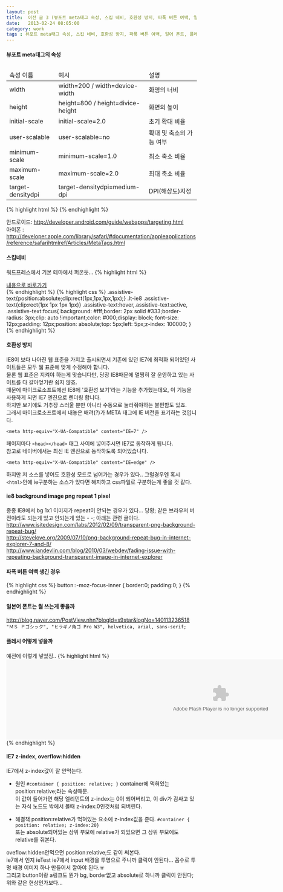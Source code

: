 ```yaml
---
layout: post
title:  이전 글 3 (뷰포트 meta태그 속성, 스킵 네비, 호환성 방지, 파폭 버튼 여백, 일어 폰트, 플레시, IE7 z-index)
date:   2013-02-24 08:05:00
category: work
tags : 뷰포트 meta태그 속성, 스킵 네비, 호환성 방지, 파폭 버튼 여백, 일어 폰트, 플레시, IE7 z-index
---
```


#### 뷰포트 meta태그의 속성
<table>
<caption></caption>
<thead>
<tr>
<td>속성 이름</td>
<td>예시</td>
<td>설명</td>
</tr>
</thead>
<tbody>
<tr>
<td>width</td>
<td>width=200 / width=device-width</td>
<td>화명의 너비</td>
</tr>
<tr>
<td>height</td>
<td>height=800 / height=divice-height</td>
<td>화면의 높이</td>
</tr>
<tr>
<td>initial-scale</td>
<td>initial-scale=2.0</td>
<td>초기 확대 비율</td>
</tr>
<tr>
<td>user-scalable</td>
<td>user-scalable=no</td>
<td>확대 및 축소의 가능 여부</td>
</tr>
<tr>
<td>minimum-scale</td>
<td>minimum-scale=1.0</td>
<td>최소 축소 비율</td>
</tr>
<tr>
<td>maximum-scale</td>
<td>maximum-scale=2.0</td>
<td>최대 축소 비율</td>
</tr>
<tr>
<td>target-densitydpi</td>
<td>target-densitydpi=medium-dpi</td>
<td>DPI(해상도)지정</td>
</tr>
</tbody>
</table>

{% highlight html %}
<meta name="viewport" content="width=device-width, initial-scale=1.0, maximum-scale=1.0, minimum-scale=1.0, user-scalable=no, target-densitydpi=medium-dpi" />
{% endhighlight %}

안드로이드: http://developer.android.com/guide/webapps/targeting.html  
아이폰 : http://developer.apple.com/library/safari/#documentation/appleapplications/reference/safarihtmlref/Articles/MetaTags.html

#### 스킵네비
워드프레스에서 기본 테마에서 퍼온듯...
{% highlight html %}
<div class="skip-navigation"><a href="#contentarea" title="내용으로 바로가기" class="assistive-text">내용으로 바로가기</a></div>
{% endhighlight %}
{% highlight css %}
.assistive-text{position:absolute;clip:rect(1px,1px,1px,1px);}
.lt-ie8 .assistive-text{clip:rect(1px 1px 1px 1px)}
.assistive-text:hover,.assistive-text:active,
.assistive-text:focus{
	background: #fff;border: 2px solid #333;border-radius: 3px;clip: auto !important;color: #000;display: block;
	font-size: 12px;padding: 12px;position: absolute;top: 5px;left: 5px;z-index: 100000;
}
{% endhighlight %}

#### 호환성 방지
IE8이 보다 나아진 웹 표준을 가지고 출시되면서 기존에 있던 IE7에 최적화 되어있던 사이트들은 모두 웹 표준에 맞게 수정해야 합니다.  
물론 웹 표준은 지켜야 하는게 맞습니다만, 당장 IE8때문에 멀쩡히 잘 운영하고 있는 사이트를 다 갈아엎기란 쉽지 않죠.  
때문에 마이크로소프트에선 IE8에 '호환성 보기'라는 기능을 추가했는데요, 이 기능을 사용하게 되면 IE7 엔진으로 렌더링 합니다.  
하지만 보기에도 거추장 스러울 뿐만 아니라 수동으로 눌러줘야하는 불편함도 있죠.  
그래서 마이크로소프트에서 내놓은 배려(?)가 META 태그에 IE 버전을 표기하는 것입니다.  

`<meta http-equiv="X-UA-Compatible" content="IE=7" />`  

페이지마다 `<head></head>` 태그 사이에 넣어주시면 IE7로 동작하게 됩니다.  
참고로 네이버에서는 최신 IE 엔진으로 동작하도록 되어있습니다.  

`<meta http-equiv="X-UA-Compatible" content="IE=edge" />`

하지만 저 소스를 넣어도 호환성 모드로 넘어가는 경우가 있다.. 그럴경우엔 혹시 `<html>`안에 ie구분하는 소스가 있다면 해지하고 css파일로 구분하는게 좋을 것 같다.

#### ie8 background image png repeat 1 pixel
종종 IE8에서 bg 1x1 이미지가 repeat이 안되는 경우가 있다... 당황; 같은 브라우저 버전이라도 되는게 있고 안되는게 있는 - -; 아래는 관련 글이다.  
http://www.isitedesign.com/labs/2012/02/09/transparent-png-background-repeat-bug/  
http://stevelove.org/2009/07/10/png-background-repeat-bug-in-internet-explorer-7-and-8/  
http://www.iandevlin.com/blog/2010/03/webdev/fading-issue-with-repeating-background-transparent-image-in-internet-explorer  

#### 파폭 버튼 여백 생긴 경우
{% highlight css %}
button::-moz-focus-inner {
    border:0; padding:0;
}
{% endhighlight %}

#### 일본어 폰트는 뭘 쓰는게 좋을까
http://blog.naver.com/PostView.nhn?blogId=s9star&logNo=140113236518
`"ＭＳ Ｐゴシック", "ヒラギノ角ゴ Pro W3", helvetica, arial, sans-serif; `

#### 플레시 어떻게 넣을까 
예전에 이렇게 넣었징.. 
{% highlight html %}
<object classid="clsid:D27CDB6E-AE6D-11cf-96B8-444553540000" codebase="http://active.macromedia.com/flash2/cabs/swflash.cab#version=3,0,0,0" width="1134" height="212">
	<param name="SRC" value="경로.swf"> 
	<param name="QUALITY" value="autohigh">
	<param name="LOOP" value="true"> 
	<param name="PLAY" value="true"> 
	<param name="BGCOLOR" value="#ffffff"> 
	<param name="wmode" value="transparent"></param>
	<embed src="경로.swf" width="1134" height="212" play="true" loop="true" quality="autohigh" pluginspage="http://www.macromedia.com/shockwave/download/" type="application/x-shockwave-flash" wmode="transparent">
	</embed>
</object>
{% endhighlight %}

#### IE7 z-index, overflow:hidden
IE7에서 z-index값이 잘 안먹는다.  
 
* 원인
`#container { position: relative; }` container에 먹혀있는 position:relative;라는 속성때문.  
이 값이 들어가면 해당 엘리먼트의 z-index는 0이 되어버리고, 이 div가 감싸고 있는 자식 노드도 밖에서 볼때 z-index:0인것처럼 되버린다.  

* 해결책
position:relative가 먹혀있는 요소에 z-index값을 준다. `#container { position: relative; z-index:20}`  
또는 absolute되어있는 상위 부모에 relative가 되있으면 그 상위 부모에도 relative를 줘본다.  

oveflow:hidden안먹으면 position:relative;도 같이 써본다.  
ie7에서 인지 ieTest ie7에서 input 배경을 투명으로 주니까 클릭이 안된다... 꼼수로 투명 배경 이미지 하나 만들어서 깔아야 된다.ㅠ  
그리고 button이랑 a링크도 뭔가 bg, border없고 absolute로 하니까 클릭이 안된다; 위와 같은 현상인가보다...